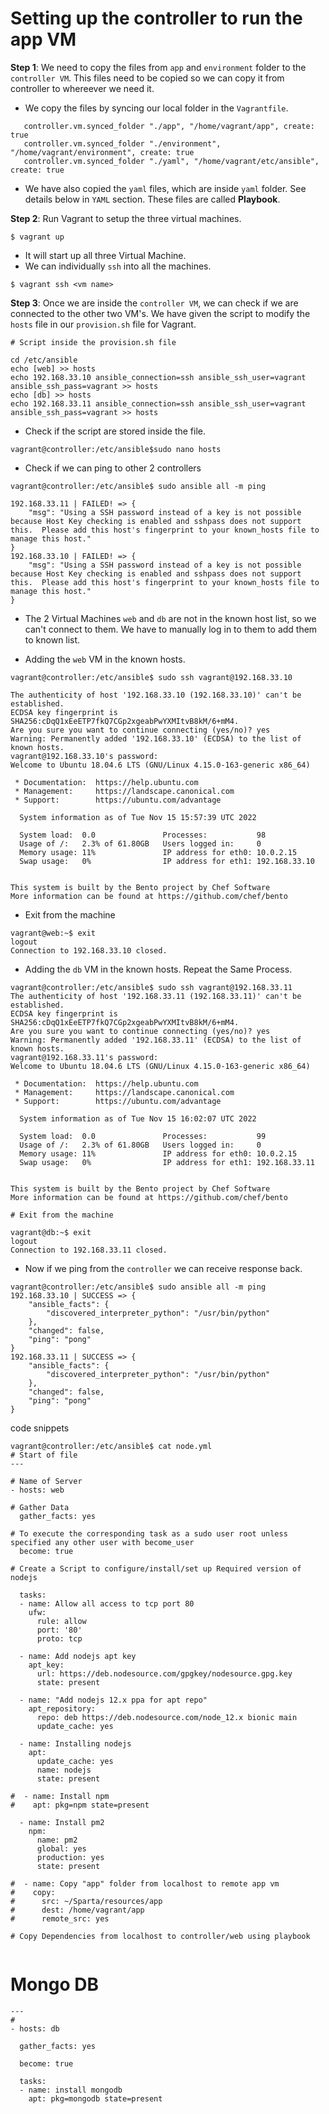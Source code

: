 # Setting up the controller to run the app VM

**Step 1**: We need to copy the files from `app` and `environment` folder to the `controller VM`. This files need to be copied so we can copy it from controller to whereever we need it.

- We copy the files by syncing our local folder in the `Vagrantfile`.

```
   controller.vm.synced_folder "./app", "/home/vagrant/app", create: true
   controller.vm.synced_folder "./environment", "/home/vagrant/environment", create: true
   controller.vm.synced_folder "./yaml", "/home/vagrant/etc/ansible", create: true
```
- We have also copied the `yaml` files, which are inside `yaml` folder. See details below in `YAML` section. These files are called **Playbook**.

**Step 2**: Run Vagrant to setup the three virtual machines.

```
$ vagrant up
```
- It will start up all three Virtual Machine.
- We can individually `ssh` into all the machines.

```
$ vagrant ssh <vm name>
```

**Step 3**: Once we are inside the `controller VM`, we can check if we are connected to the other two VM's. We have given the script to modify the `hosts` file in our `provision.sh` file for Vagrant.

```
# Script inside the provision.sh file

cd /etc/ansible
echo [web] >> hosts
echo 192.168.33.10 ansible_connection=ssh ansible_ssh_user=vagrant ansible_ssh_pass=vagrant >> hosts
echo [db] >> hosts
echo 192.168.33.11 ansible_connection=ssh ansible_ssh_user=vagrant ansible_ssh_pass=vagrant >> hosts
```
- Check if the script are stored inside the file.
```
vagrant@controller:/etc/ansible$sudo nano hosts
```
- Check if we can ping to other 2 controllers
```
vagrant@controller:/etc/ansible$ sudo ansible all -m ping

192.168.33.11 | FAILED! => {
    "msg": "Using a SSH password instead of a key is not possible because Host Key checking is enabled and sshpass does not support this.  Please add this host's fingerprint to your known_hosts file to manage this host."
}
192.168.33.10 | FAILED! => {
    "msg": "Using a SSH password instead of a key is not possible because Host Key checking is enabled and sshpass does not support this.  Please add this host's fingerprint to your known_hosts file to manage this host."
}
```
- The 2 Virtual Machines `web` and `db` are not in the known host list, so we can't connect to them. We have to manually log in to them to add them to known list.

- Adding the `web` VM in the known hosts.
```
vagrant@controller:/etc/ansible$ sudo ssh vagrant@192.168.33.10

The authenticity of host '192.168.33.10 (192.168.33.10)' can't be established.
ECDSA key fingerprint is SHA256:cDqQ1xEeETP7fkQ7CGp2xgeabPwYXMItvB8kM/6+mM4.
Are you sure you want to continue connecting (yes/no)? yes
Warning: Permanently added '192.168.33.10' (ECDSA) to the list of known hosts.
vagrant@192.168.33.10's password: 
Welcome to Ubuntu 18.04.6 LTS (GNU/Linux 4.15.0-163-generic x86_64)

 * Documentation:  https://help.ubuntu.com
 * Management:     https://landscape.canonical.com
 * Support:        https://ubuntu.com/advantage

  System information as of Tue Nov 15 15:57:39 UTC 2022

  System load:  0.0               Processes:           98
  Usage of /:   2.3% of 61.80GB   Users logged in:     0
  Memory usage: 11%               IP address for eth0: 10.0.2.15
  Swap usage:   0%                IP address for eth1: 192.168.33.10


This system is built by the Bento project by Chef Software
More information can be found at https://github.com/chef/bento
```
- Exit from the machine
```
vagrant@web:~$ exit
logout
Connection to 192.168.33.10 closed.
```
- Adding the `db` VM in the known hosts. Repeat the Same Process.

```
vagrant@controller:/etc/ansible$ sudo ssh vagrant@192.168.33.11
The authenticity of host '192.168.33.11 (192.168.33.11)' can't be established.
ECDSA key fingerprint is SHA256:cDqQ1xEeETP7fkQ7CGp2xgeabPwYXMItvB8kM/6+mM4.
Are you sure you want to continue connecting (yes/no)? yes
Warning: Permanently added '192.168.33.11' (ECDSA) to the list of known hosts.
vagrant@192.168.33.11's password: 
Welcome to Ubuntu 18.04.6 LTS (GNU/Linux 4.15.0-163-generic x86_64)

 * Documentation:  https://help.ubuntu.com
 * Management:     https://landscape.canonical.com
 * Support:        https://ubuntu.com/advantage

  System information as of Tue Nov 15 16:02:07 UTC 2022

  System load:  0.0               Processes:           99
  Usage of /:   2.3% of 61.80GB   Users logged in:     0
  Memory usage: 11%               IP address for eth0: 10.0.2.15
  Swap usage:   0%                IP address for eth1: 192.168.33.11


This system is built by the Bento project by Chef Software
More information can be found at https://github.com/chef/bento

# Exit from the machine

vagrant@db:~$ exit
logout
Connection to 192.168.33.11 closed.
```

- Now if we ping from the `controller` we can receive response back.

```
vagrant@controller:/etc/ansible$ sudo ansible all -m ping
192.168.33.10 | SUCCESS => {
    "ansible_facts": {
        "discovered_interpreter_python": "/usr/bin/python"
    },
    "changed": false,
    "ping": "pong"
}
192.168.33.11 | SUCCESS => {
    "ansible_facts": {
        "discovered_interpreter_python": "/usr/bin/python"
    },
    "changed": false,
    "ping": "pong"
}
```


code snippets
```
vagrant@controller:/etc/ansible$ cat node.yml
# Start of file
---

# Name of Server
- hosts: web

# Gather Data
  gather_facts: yes

# To execute the corresponding task as a sudo user root unless specified any other user with become_user
  become: true

# Create a Script to configure/install/set up Required version of nodejs

  tasks:
  - name: Allow all access to tcp port 80
    ufw:
      rule: allow
      port: '80'
      proto: tcp

  - name: Add nodejs apt key
    apt_key:
      url: https://deb.nodesource.com/gpgkey/nodesource.gpg.key
      state: present

  - name: "Add nodejs 12.x ppa for apt repo"
    apt_repository:
      repo: deb https://deb.nodesource.com/node_12.x bionic main
      update_cache: yes

  - name: Installing nodejs
    apt:
      update_cache: yes
      name: nodejs
      state: present

#  - name: Install npm
#    apt: pkg=npm state=present

  - name: Install pm2
    npm:
      name: pm2
      global: yes
      production: yes
      state: present

#  - name: Copy "app" folder from localhost to remote app vm
#    copy:
#      src: ~/Sparta/resources/app
#      dest: /home/vagrant/app
#      remote_src: yes

# Copy Dependencies from localhost to controller/web using playbook


```


# Mongo DB

```
---
#
- hosts: db

  gather_facts: yes

  become: true

  tasks:
  - name: install mongodb
    apt: pkg=mongodb state=present
```
